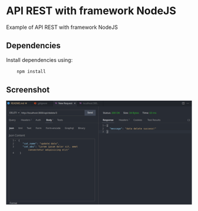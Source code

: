 # API REST with framework NodeJS    
Example of API REST with framework NodeJS


## Dependencies

Install dependencies using:

```bash
    npm install 
```

## Screenshot

<img src="/Screenshot.png" with="80%">


